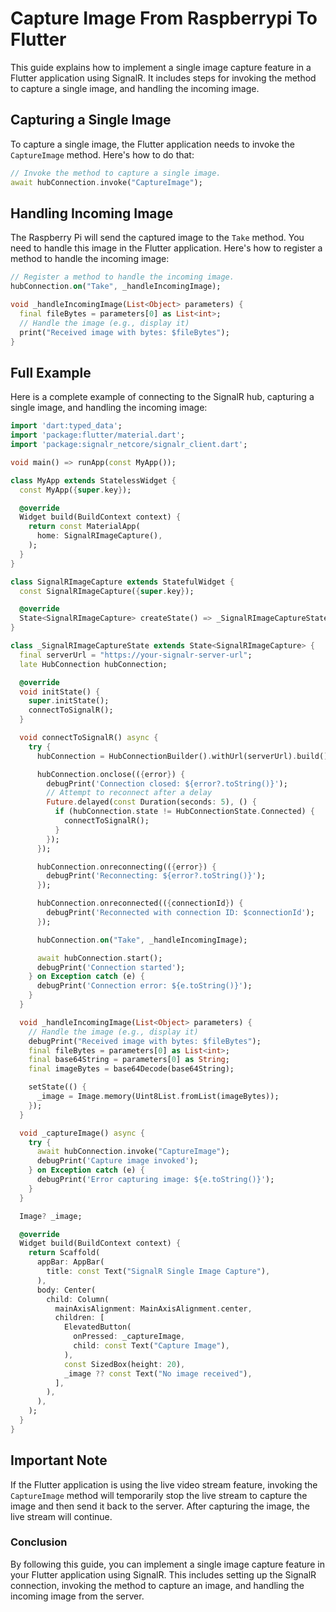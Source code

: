 # Capture Image From Raspberrypi To Flutter

This guide explains how to implement a single image capture feature in a Flutter application using SignalR. It includes steps for invoking the method to capture a single image, and handling the incoming image.

## Capturing a Single Image

To capture a single image, the Flutter application needs to invoke the `CaptureImage` method. Here's how to do that:

```dart
// Invoke the method to capture a single image.
await hubConnection.invoke("CaptureImage");
```

## Handling Incoming Image

The Raspberry Pi will send the captured image to the `Take` method. You need to handle this image in the Flutter application. Here's how to register a method to handle the incoming image:

```dart
// Register a method to handle the incoming image.
hubConnection.on("Take", _handleIncomingImage);

void _handleIncomingImage(List<Object> parameters) {
  final fileBytes = parameters[0] as List<int>;
  // Handle the image (e.g., display it)
  print("Received image with bytes: $fileBytes");
}
```

## Full Example

Here is a complete example of connecting to the SignalR hub, capturing a single image, and handling the incoming image:

```dart
import 'dart:typed_data';
import 'package:flutter/material.dart';
import 'package:signalr_netcore/signalr_client.dart';

void main() => runApp(const MyApp());

class MyApp extends StatelessWidget {
  const MyApp({super.key});

  @override
  Widget build(BuildContext context) {
    return const MaterialApp(
      home: SignalRImageCapture(),
    );
  }
}

class SignalRImageCapture extends StatefulWidget {
  const SignalRImageCapture({super.key});

  @override
  State<SignalRImageCapture> createState() => _SignalRImageCaptureState();
}

class _SignalRImageCaptureState extends State<SignalRImageCapture> {
  final serverUrl = "https://your-signalr-server-url";
  late HubConnection hubConnection;

  @override
  void initState() {
    super.initState();
    connectToSignalR();
  }

  void connectToSignalR() async {
    try {
      hubConnection = HubConnectionBuilder().withUrl(serverUrl).build();

      hubConnection.onclose(({error}) {
        debugPrint('Connection closed: ${error?.toString()}');
        // Attempt to reconnect after a delay
        Future.delayed(const Duration(seconds: 5), () {
          if (hubConnection.state != HubConnectionState.Connected) {
            connectToSignalR();
          }
        });
      });

      hubConnection.onreconnecting(({error}) {
        debugPrint('Reconnecting: ${error?.toString()}');
      });

      hubConnection.onreconnected(({connectionId}) {
        debugPrint('Reconnected with connection ID: $connectionId');
      });

      hubConnection.on("Take", _handleIncomingImage);

      await hubConnection.start();
      debugPrint('Connection started');
    } on Exception catch (e) {
      debugPrint('Connection error: ${e.toString()}');
    }
  }

  void _handleIncomingImage(List<Object> parameters) {
    // Handle the image (e.g., display it)
    debugPrint("Received image with bytes: $fileBytes");
    final fileBytes = parameters[0] as List<int>;
    final base64String = parameters[0] as String;
    final imageBytes = base64Decode(base64String);

    setState(() {
      _image = Image.memory(Uint8List.fromList(imageBytes));
    }); 
  }

  void _captureImage() async {
    try {
      await hubConnection.invoke("CaptureImage");
      debugPrint('Capture image invoked');
    } on Exception catch (e) {
      debugPrint('Error capturing image: ${e.toString()}');
    }
  }

  Image? _image;

  @override
  Widget build(BuildContext context) {
    return Scaffold(
      appBar: AppBar(
        title: const Text("SignalR Single Image Capture"),
      ),
      body: Center(
        child: Column(
          mainAxisAlignment: MainAxisAlignment.center,
          children: [
            ElevatedButton(
              onPressed: _captureImage,
              child: const Text("Capture Image"),
            ),
            const SizedBox(height: 20),
            _image ?? const Text("No image received"),
          ],
        ),
      ),
    );
  }
}
```

## Important Note

If the Flutter application is using the live video stream feature, invoking the `CaptureImage` method will temporarily stop the live stream to capture the image and then send it back to the server. After capturing the image, the live stream will continue.

### Conclusion

By following this guide, you can implement a single image capture feature in your Flutter application using SignalR. This includes setting up the SignalR connection, invoking the method to capture an image, and handling the incoming image from the server.
